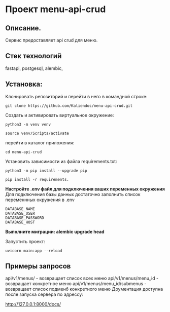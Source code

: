 # Проект menu-api-crud

## **Описание**. 
 
Сервис предоставляет api crud для меню.

## **Стек технологий**
fastapi, postgesql, alembic, 


## **Установка**:

Клонировать репозиторий и перейти в него в командной строке:

```
git clone https://github.com/Kaliendos/menu-api-crud.git
```


Cоздать и активировать виртуальное окружение:

```
python3 -m venv venv
```

```
source venv/Scripts/activate
```

перейти в каталог приложения:
```
cd menu-api-crud
```

Установить зависимости из файла requirements.txt:

```
python3 -m pip install --upgrade pip
```

```
pip install -r requirements.
```

**Настройте .env файл для подключения ваших переменных окружения**
Для подключения базы данных достаточно заполнить список переменнных окружения в .env
```
DATABASE_NAME
DATABASE_USER
DATABASE_PASSWORD
DATABASE_HOST
```
**Выполните миграции: alembic upgrade head**

Запустить проект:

```
uvicorn main:app --reload

```




## **Примеры запросов**
api/v1/menus/ - возвращает список всех меню 
api/v1/menus/menu_id - возвращает конкретное меню
api/v1/menus/menu_id/submenus - возвращает список подменб конкретного меню
Доументация доступна после запуска сервера по адрессу:

http://127.0.0.1:8000/docs/
